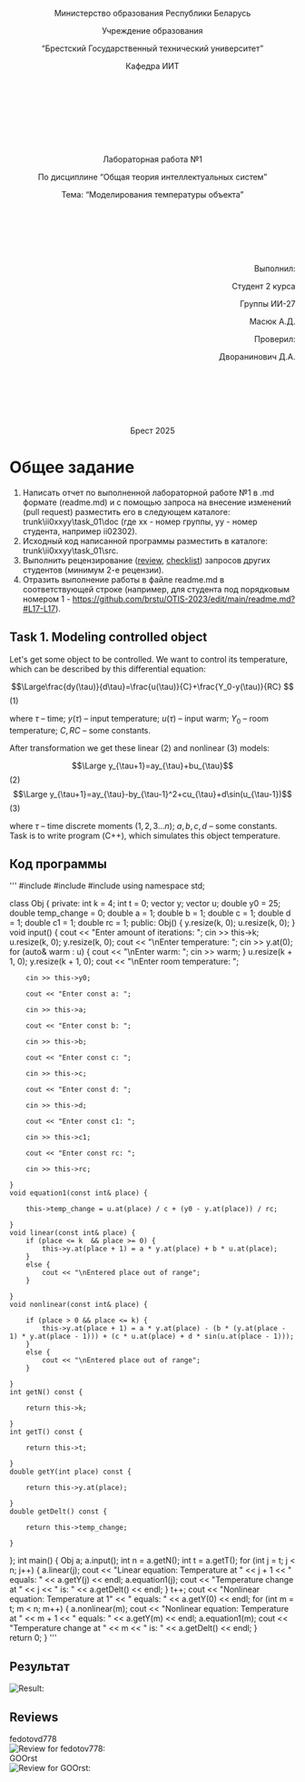 <p align="center"> Министерство образования Республики Беларусь</p>
<p align="center">Учреждение образования</p>
<p align="center">“Брестский Государственный технический университет”</p>
<p align="center">Кафедра ИИТ</p>
<br><br><br><br><br><br><br>
<p align="center">Лабораторная работа №1</p>
<p align="center">По дисциплине “Общая теория интеллектуальных систем”</p>
<p align="center">Тема: “Моделирования температуры объекта”</p>
<br><br><br><br><br>
<p align="right">Выполнил:</p>
<p align="right">Студент 2 курса</p>
<p align="right">Группы ИИ-27</p>
<p align="right">Масюк А.Д.</p>
<p align="right">Проверил:</p>
<p align="right">Дворанинович Д.А.</p>
<br><br><br><br><br>
<p align="center">Брест 2025</p>

# Общее задание #
1. Написать отчет по выполненной лабораторной работе №1 в .md формате (readme.md) и с помощью запроса на внесение изменений (pull request) разместить его в следующем каталоге: trunk\ii0xxyy\task_01\doc (где xx - номер группы, yy - номер студента, например ii02302).
2. Исходный код написанной программы разместить в каталоге: trunk\ii0xxyy\task_01\src.
3. Выполнить рецензирование ([review](https://linearb.io/blog/code-review-on-github), [checklist](https://linearb.io/blog/code-review-checklist)) запросов других студентов (минимум 2-е рецензии).
4. Отразить выполнение работы в файле readme.md в соответствующей строке (например, для студента под порядковым номером 1 - https://github.com/brstu/OTIS-2023/edit/main/readme.md?#L17-L17).

## Task 1. Modeling controlled object ##
Let's get some object to be controlled. We want to control its temperature, which can be described by this differential equation:

$$\Large\frac{dy(\tau)}{d\tau}=\frac{u(\tau)}{C}+\frac{Y_0-y(\tau)}{RC} $$ (1)

where $\tau$ – time; $y(\tau)$ – input temperature; $u(\tau)$ – input warm; $Y_0$ – room temperature; $C,RC$ – some constants.

After transformation we get these linear (2) and nonlinear (3) models:

$$\Large y_{\tau+1}=ay_{\tau}+bu_{\tau}$$ (2)
$$\Large y_{\tau+1}=ay_{\tau}-by_{\tau-1}^2+cu_{\tau}+d\sin(u_{\tau-1})$$ (3)

where $\tau$ – time discrete moments ($1,2,3{\dots}n$); $a,b,c,d$ – some constants.
Task is to write program (С++), which simulates this object temperature.
## Код программы
'''
#include <iostream>
#include <cmath>
#include <vector>
using namespace std;

class Obj {
private:
	int k = 4;
	int t = 0;
	vector<double> y;
	vector<double> u;
	double y0 = 25;
	double temp_change = 0;
	double a = 1;
	double b = 1;
	double c = 1;
	double d = 1;
	double c1 = 1;
	double rc = 1;
public:
	Obj() {
		y.resize(k, 0);
		u.resize(k, 0);
	}
	void input() {
		cout << "Enter amount of iterations: ";
		cin >> this->k;
		u.resize(k, 0);
		y.resize(k, 0);
	    cout << "\nEnter temperature: ";
		cin >> y.at(0);
		for (auto& warm : u) {
			cout << "\nEnter warm: ";
			cin >> warm;
		}
		u.resize(k + 1, 0);
		y.resize(k + 1, 0);
		cout << "\nEnter room temperature: ";

		cin >> this->y0;

		cout << "Enter const a: ";

		cin >> this->a;

		cout << "Enter const b: ";

		cin >> this->b;

		cout << "Enter const c: ";

		cin >> this->c;

		cout << "Enter const d: ";

		cin >> this->d;

		cout << "Enter const c1: ";

		cin >> this->c1;

		cout << "Enter const rc: ";

		cin >> this->rc;

	}
	void equation1(const int& place) {

		this->temp_change = u.at(place) / c + (y0 - y.at(place)) / rc;

	}
	void linear(const int& place) {
		if (place <= k  && place >= 0) {
			this->y.at(place + 1) = a * y.at(place) + b * u.at(place);
		}
		else {
			cout << "\nEntered place out of range";
		}

	}
	void nonlinear(const int& place) {

		if (place > 0 && place <= k) {
			this->y.at(place + 1) = a * y.at(place) - (b * (y.at(place - 1) * y.at(place - 1))) + (c * u.at(place) + d * sin(u.at(place - 1)));
		}
		else {
			cout << "\nEntered place out of range";
		}

	}
	int getN() const {

		return this->k;

	}
	int getT() const {

		return this->t;

	}
	double getY(int place) const {

		return this->y.at(place);

	}
	double getDelt() const {

		return this->temp_change;

	}
};
int main()
{
Obj a;
a.input();
int n = a.getN();
int t = a.getT();
for (int j = t; j < n; j++) {
a.linear(j);
cout << "Linear equation: Temperature at " << j + 1 << " equals: " << a.getY(j) << endl;
a.equation1(j);
cout << "Temperature change at " << j << " is: " << a.getDelt() << endl;
}
t++;
cout << "Nonlinear equation: Temperature at 1" << " equals: " << a.getY(0) << endl;
for (int m = t; m < n; m++) {
a.nonlinear(m);
cout << "Nonlinear equation: Temperature at " << m + 1 << " equals: " << a.getY(m) << endl;
a.equation1(m);
cout << "Temperature change at " << m << " is: " << a.getDelt() << endl;
}	
return 0;
}
'''

## Результат
![Result:](res.jpg)
## Reviews
fedotovd778
<br>
![Review for fedotov778:](fedotov.jpg)
<br>
GOOrst
<br>
![Review for GOOrst:](Goorst.jpg)

